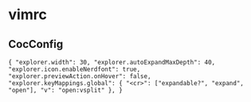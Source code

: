 # vimrc

## CocConfig
`{
  "explorer.width": 30,
  "explorer.autoExpandMaxDepth": 40,
  "explorer.icon.enableNerdfont": true,
  "explorer.previewAction.onHover": false,
  "explorer.keyMappings.global": {
    "<cr>": ["expandable?", "expand", "open"],
    "v": "open:vsplit"
  },
}`
